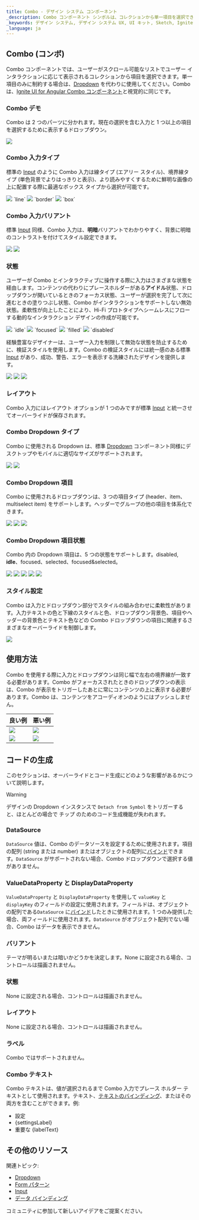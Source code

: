 ```yaml
---
title: Combo - デザイン システム コンポーネント
_description: Combo コンポーネント シンボルは、コレクションから単一項目を選択できます。
_keywords: デザイン システム, デザイン システム UX, UI キット, Sketch, Ignite UI for Angular, Sketch to Angular, Angular, Angular デザイン システム, Sketch からコードをエクスポート, Angular 用のデザイン キット, Sketch HTML, Sketch to HTML, Sketch UI キット
_language: ja
---
```


## Combo (コンボ)

Combo コンポーネントでは、ユーザーがスクロール可能なリストでユーザー インタラクションに応じて表示されるコレクションから項目を選択できます。単一項目のみに制約する場合は、[Dropdown](dropdown.md) を代わりに使用してください。Combo は、[Ignite UI for Angular Combo コンポーネント](https://jp.infragistics.com/products/ignite-ui-angular/angular/components/combo.html)と視覚的に同じです。

### Combo デモ

Combo は 2 つのパーツに分かれます。現在の選択を含む入力と 1 つ以上の項目を選択するために表示するドロップダウン。

<img class="responsive-img" src="../images/combo_demo.png" srcset="../images/combo_demo@2x.png 2x" />

### Combo 入力タイプ

標準の [Input](input.md) のように Combo 入力は線タイプ (エアリー スタイル)、境界線タイプ (単色背景でよりはっきりと表示)、より読みやすくするために鮮明な画像の上に配置する際に最適なボックス タイプから選択が可能です。

<img class="responsive-img" src="../images/combo_demo.png" srcset="../images/combo_demo@2x.png 2x" />
`line`

<img class="responsive-img" src="../images/combo_border.png" srcset="../images/combo_border@2x.png 2x" />
`border`

<img class="responsive-img" src="../images/combo_box.png" srcset="../images/combo_box@2x.png 2x" />
`box`

### Combo 入力バリアント

標準 [Input](input.md) 同様、Combo 入力は、**明暗**バリアントでわかりやすく、背景に明暗のコントラストを付けてスタイル設定できます。

<img class="responsive-img" src="../images/combo_demo.png" srcset="../images/combo_demo@2x.png 2x" />
<img class="responsive-img" src="../images/combo_light.png" srcset="../images/combo_light@2x.png 2x" />

### 状態

ユーザーが Combo とインタラクティブに操作する際に入力はさまざまな状態を経由します。コンテンツの代わりにプレースホルダーがある**アイドル**状態、ドロップダウンが開いているときのフォーカス状態、ユーザーが選択を完了して次に進むときの塗りつぶし状態、Combo がインタラクションをサポートしない無効状態。柔軟性が向上したことにより、Hi-Fi プロトタイプへシームレスにフローする動的なインタラクション デザインの作成が可能です。

<img class="responsive-img" src="../images/combo_idle.png" srcset="../images/combo_idle@2x.png 2x" />
`idle`

<img class="responsive-img" src="../images/combo_focused.png" srcset="../images/combo_focused@2x.png 2x" />
`focused`

<img class="responsive-img" src="../images/combo_filled.png" srcset="../images/combo_filled@2x.png 2x" />
`filled`

<img class="responsive-img" src="../images/combo_disabled.png" srcset="../images/combo_disabled@2x.png 2x" />
`disabled`

経験豊富なデザイナーは、ユーザー入力を制限して無効な状態を防止するために、検証スタイルを使用します。Combo の検証スタイルには統一感のある標準 [Input](input.md) があり、成功、警告、エラーを表示する洗練されたデザインを提供します。

<img class="responsive-img" src="../images/combo_success.png" srcset="../images/combo_success@2x.png 2x" />
<img class="responsive-img" src="../images/combo_warning.png" srcset="../images/combo_warning@2x.png 2x" />
<img class="responsive-img" src="../images/combo_error.png" srcset="../images/combo_error@2x.png 2x" />

### レイアウト

Combo 入力にはレイアウト オプションが 1 つのみですが標準 [Input](input.md) と統一させてオーバーライドが保存されます。

### Combo Dropdown タイプ

Combo に使用される Dropdown は、標準 [Dropdown](dropdown.md) コンポーネント同様にデスクトップやモバイルに適切なサイズがサポートされます。

<img class="responsive-img" src="../images/combo_desktop.png" srcset="../images/combo_desktop@2x.png 2x" />
<img class="responsive-img" src="../images/combo_mobile.png" srcset="../images/combo_mobile@2x.png 2x" />

### Combo Dropdown 項目

Combo に使用されるドロップダウンは、3 つの項目タイプ (header、item、multiselect item) をサポートします。ヘッダーでグループの他の項目を体系化できます。

<img class="responsive-img" src="../images/combo_header.png" srcset="../images/combo_header@2x.png 2x" />
<img class="responsive-img" src="../images/combo_item.png" srcset="../images/combo_item@2x.png 2x" />
<img class="responsive-img" src="../images/combo_multiselect_item.png" srcset="../images/combo_multiselect_item@2x.png 2x" />

### Combo Dropdown 項目状態

Combo 内の Dropdown 項目は、5 つの状態をサポートします。disabled, **idle**、focused、selected、focused&selected。

<img class="responsive-img" src="../images/combo_item_disabled.png" srcset="../images/combo_item_disabled@2x.png 2x" />
<img class="responsive-img" src="../images/combo_item_idle.png" srcset="../images/combo_item_idle@2x.png 2x" />
<img class="responsive-img" src="../images/combo_item_focused.png" srcset="../images/combo_item_focused@2x.png 2x" />
<img class="responsive-img" src="../images/combo_item_selected.png" srcset="../images/combo_item_selected@2x.png 2x" />
<img class="responsive-img" src="../images/combo_item_selected_focused.png" srcset="../images/combo_item_selected_focused@2x.png 2x" />

### スタイル設定

Combo は入力とドロップダウン部分でスタイルの組み合わせに柔軟性があります。入力テキストの色と下線のスタイルと色、ドロップダウン背景色、項目やヘッダーの背景色とテキスト色などの Combo ドロップダウンの項目に関連するさまざまなオーバーライドを制御します。

<img class="responsive-img" src="../images/combo_styling.png" srcset="../images/combo_styling@2x.png 2x" />

## 使用方法

Combo を使用する際に入力とドロップダウンは同じ幅で左右の境界線が一致する必要があります。Combo がフォーカスされたときのドロップダウンの表示は、Combo が表示をトリガーしたあとに常にコンテンツの上に表示する必要があります。Combo は、コンテンツをアコーディオンのようにはプッシュしません。

| 良い例                                                                           |悪い例                                                                            |
| ---------------------------------------------------------------------------- | -------------------------------------------------------------------------------- |
| <img class="responsive-img" src="../images/combo_do1.png" srcset="../images/combo_do1@2x.png 2x" />|<img class="responsive-img" src="../images/combo_dont1.png" srcset="../images/combo_dont1@2x.png 2x" /> |
| <img class="responsive-img" src="../images/combo_do2.png" srcset="../images/combo_do2@2x.png 2x" />|<img class="responsive-img" src="../images/combo_dont2.png" srcset="../images/combo_dont2@2x.png 2x" /> |

## コードの生成

このセクションは、オーバーライドとコード生成にどのような影響があるかについて説明します。

> [!WARNING]
> デザインの Dropdown インスタンスで `Detach from Symbol` をトリガーすると、ほとんどの場合で チップ のためのコード生成機能が失われます。

### DataSource

`DataSource` 値は、Combo のデータソースを設定するために使用されます。項目の配列 (string または number) またはオブジェクトの配列に[バインド](../codegen/data-binding.md)できます。`DataSource` がサポートされない場合、Combo ドロップダウンで選択する値がありません。

### ValueDataProperty と DisplayDataProperty

`ValueDataProperty` と `DisplayDataProperty` を使用して `valueKey` と `displayKey` のフィールドの設定に使用されます。フィールドは、オブジェクトの配列である`DataSource` に[バインド](../codegen/data-binding.md)したときに使用されます。1 つのみ提供した場合、両フィールドに使用されます。`DataSource` がオブジェクト配列でない場合、Combo はデータを表示できません。  

### バリアント

テーマが明るいまたは暗いかどうかを決定します。None に設定される場合、コントロールは描画されません。

### 状態

None に設定される場合、コントロールは描画されません。

### レイアウト

None に設定される場合、コントロールは描画されません。

### ラベル

Combo ではサポートされません。

### Combo テキスト

Combo テキストは、値が選択されるまで Combo 入力でプレース ホルダー テキストとして使用されます。テキスト、[テキストのバインディング](../codegen/data-binding.md)、またはその両方を含むことができます。例:

- 設定
- {settingsLabel}
- 重要な {labelText}

## その他のリソース

関連トピック:

- [Dropdown](dropdown.md)
- [Form パターン](../patterns/form.md)
- [Input](input.md)
- [データ バインディング](../codegen/data-binding.md)
  <div class="divider--half"></div>

コミュニティに参加して新しいアイデアをご提案ください。

